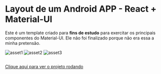 # Layout de um Android APP - React + Material-UI

Este é um template criado para __fins de estudo__ para exercitar os principais componentes do Material-UI. Ele não foi finalizado porque não era essa a minha pretensão.

![asset1](https://user-images.githubusercontent.com/74926014/175779971-1ae0d778-11aa-4bd5-bce2-5698f64cdca4.PNG)
![asset2](https://user-images.githubusercontent.com/74926014/175779979-8e8889be-cf1e-4b5b-b71c-e64913d8f516.PNG)
![asset3](https://user-images.githubusercontent.com/74926014/175779987-7e2c3bbf-2b29-45ac-a5ab-759884f36bf9.PNG)

##

<a href="https://layout1-material-ui.vercel.app/">Clique aqui para ver o projeto rodando<a/>

